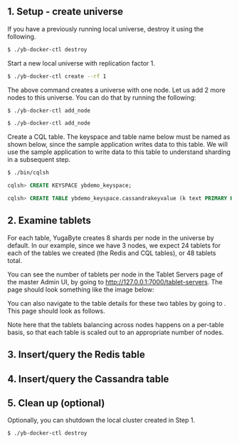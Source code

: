 ## 1. Setup - create universe

If you have a previously running local universe, destroy it using the following.

```{.sh .copy .separator-dollar}
$ ./yb-docker-ctl destroy
```

Start a new local universe with replication factor 1.

```{.sh .copy .separator-dollar}
$ ./yb-docker-ctl create --rf 1 
```

The above command creates a universe with one node. Let us add 2 more nodes to this universe. You can do that by running the following:

```{.sh .copy .separator-dollar}
$ ./yb-docker-ctl add_node
```
```{.sh .copy .separator-dollar}
$ ./yb-docker-ctl add_node
```


Create a CQL table. The keyspace and table name below must be named as shown below, since the sample application writes data to this table. We will use the sample application to write data to this table to understand sharding in a subsequent step.

```{.sh .copy .separator-dollar}
$ ./bin/cqlsh
```
```{.sql .copy .separator-gt}
cqlsh> CREATE KEYSPACE ybdemo_keyspace;
```
```{.sql .copy .separator-gt}
cqlsh> CREATE TABLE ybdemo_keyspace.cassandrakeyvalue (k text PRIMARY KEY, v blob);
```


## 2. Examine tablets

For each table, YugaByte creates 8 shards per node in the universe by default. In our example, since we have 3 nodes, we expect 24 tablets for each of the tables we created (the Redis and CQL tables), or 48 tablets total.

You can see the number of tablets per node in the Tablet Servers page of the master Admin UI, by going to http://127.0.0.1:7000/tablet-servers. The page should look something like the image below:

You can also navigate to the table details for these two tables by going to <URL>. This page should look as follows.


Note here that the tablets balancing across nodes happens on a per-table basis, so that each table is scaled out to an appropriate number of nodes.


## 3. Insert/query the Redis table

## 4. Insert/query the Cassandra table

## 5. Clean up (optional)

Optionally, you can shutdown the local cluster created in Step 1.

```{.sh .copy .separator-dollar}
$ ./yb-docker-ctl destroy
```
